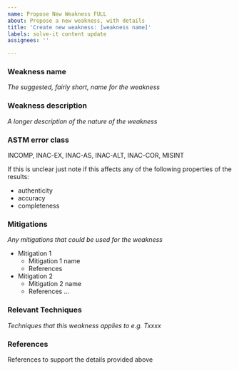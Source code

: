 ```yaml
---
name: Propose New Weakness FULL
about: Propose a new weakness, with details
title: 'Create new weakness: [weakness name]'
labels: solve-it content update
assignees: ''

---
```


### Weakness name
*The suggested, fairly short, name for the weakness*

### Weakness description
*A longer description of the nature of the weakness*

### ASTM error class
INCOMP, INAC-EX, INAC-AS, INAC-ALT, INAC-COR, MISINT

If this is unclear just note if this affects any of the following properties of the results:
* authenticity
* accuracy
* completeness

### Mitigations
*Any mitigations that could be used for the weakness*
* Mitigation 1
  * Mitigation 1 name
  * References
* Mitigation 2
  * Mitigation 2 name
  * References
...


### Relevant Techniques
*Techniques that this weakness applies to e.g. Txxxx*

### References
References to support the details provided above
